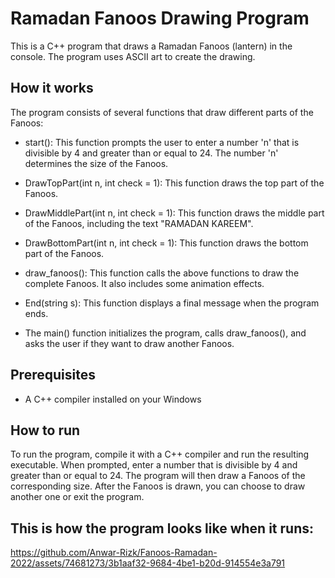 # Ramadan Fanoos Drawing Program

This is a C++ program that draws a Ramadan Fanoos (lantern) in the console. The program uses ASCII art to create the drawing.

## How it works

The program consists of several functions that draw different parts of the Fanoos:

- start(): This function prompts the user to enter a number 'n' that is divisible by 4 and greater than or equal to 24. The number 'n' determines the size of the Fanoos.
  <br>

- DrawTopPart(int n, int check = 1): This function draws the top part of the Fanoos.
  <br>

- DrawMiddlePart(int n, int check = 1): This function draws the middle part of the Fanoos, including the text "RAMADAN KAREEM".
  <br>

- DrawBottomPart(int n, int check = 1): This function draws the bottom part of the Fanoos.
  <br>

- draw_fanoos(): This function calls the above functions to draw the complete Fanoos. It also includes some animation effects.
  <br>

- End(string s): This function displays a final message when the program ends.
  <br>

- The main() function initializes the program, calls draw_fanoos(), and asks the user if they want to draw another Fanoos.
  <br>

## Prerequisites

- A C++ compiler installed on your Windows

## How to run

To run the program, compile it with a C++ compiler and run the resulting executable. When prompted, enter a number that is divisible by 4 and greater than or equal to 24. The program will then draw a Fanoos of the corresponding size. After the Fanoos is drawn, you can choose to draw another one or exit the program.

## This is how the program looks like when it runs:

https://github.com/Anwar-Rizk/Fanoos-Ramadan-2022/assets/74681273/3b1aaf32-9684-4be1-b20d-914554e3a791
